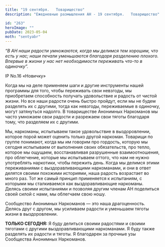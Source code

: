 ```yaml
---
title: "19 сентября.   Товарищество"
description: "Ежедневные размышления АН - 19 сентября.   Товарищество"

id: "263"
heroImage: ""
pubDate: 2023-05-04
moth: "sentyabr"
---
```


_“В АН наши радости умножаются, когда мы делимся тем хорошим, что есть у нас;
наши печали уменьшаются благодаря разделению плохого. Впервые в жизни у нас
нет необходимости переживать что-то в одиночку”._

IP No.16 «Новичку»

Когда мы на деле применяем шаги и другие инструменты нашей программы для того,
чтобы переживать свои невзгоды, мы приобретаем способность получать
удовольствие и радость от чистой жизни. Но все наши радости очень быстро
пройдут, если мы не будем разделять их с другими, тогда как невзгоды,
переживаемые в одиночку, могут затянуться надолго. В товариществе Анонимных
Наркоманов мы часто умножаем свои радости и разрежаем свои тяготы благодаря
тому, что разделяем их с другими.

Мы, наркоманы, испытываем такое удовольствие в выздоровлении, которое порой
может оценить только другой наркоман. Товарищи по группе понимают, когда мы им
говорим про гордость, которую мы сегодня испытываем от выполнения своих
обязательств, про тепло, которое мы ощущаем, восстанавливая разрушенные
взаимоотношения, про облегчение, которые мы испытываем оттого, что нам не
нужно употреблять наркотики, чтобы пережить день. Когда мы делимся этими
переживаниями с выздоравливающими наркоманами, и они в ответ делятся своими
похожими историями, наша радость возрастает во много раз. Тот же самый принцип
применяется к испытаниям, с которыми мы сталкиваемся как выздоравливающие
наркоманы. Делясь своими испытаниями и позволяя другим членам АН поделиться
своей силой с нами, мы облегчаем свою ношу.

Сообщество Анонимных Наркоманов — это наша драгоценность. Делясь друг с
другом, мы усиливаем радости и уменьшаем тяготы жизни в выздоровлении.

**ТОЛЬКО СЕГОДНЯ:** Я буду делиться своими радостями и своими тяготами с
другими выздоравливающими наркоманами. Я буду также разделять их радости и
тяготы. Я благодарен за прочные узы Сообщества Анонимных Наркоманов.
